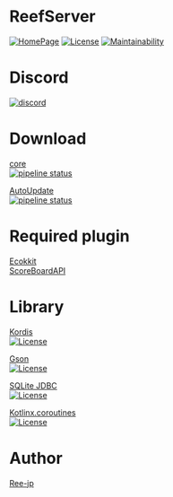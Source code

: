 # ReefServer
[![HomePage](https://img.shields.io/badge/Home-Page-lightgrey)](https://ree-jp-minecraft.github.io/ReefServer/)
[![License](https://img.shields.io/badge/License-MIT-yellow.svg)](LICENSE)
[![Maintainability](https://api.codeclimate.com/v1/badges/f3afa5c212220839a4d0/maintainability)](https://codeclimate.com/github/ReefNetwork/ReefServer/maintainability)

# Discord
[![discord](https://discordapp.com/api/guilds/638760361369010177/widget.png?style=banner2)]( https://discord.gg/M4A6cak)

# Download
[core](https://gitlab.com/Ree-jp/ReefSeichi/-/jobs/artifacts/dev/raw/build/libs/ReefSeichi-1.0-SNAPSHOT-all.jar?job=build_job_1)  
[![pipeline status](https://gitlab.com/Ree-jp/ReefServer/badges/dev/pipeline.svg)](https://gitlab.com/Ree-jp/ReefSeichi/-/commits/dev)

[AutoUpdate](https://gitlab.com/Ree-jp/ReefAutoUpdate/-/jobs/artifacts/master/raw/build/libs/ReefAutoUpdate-1.0-SNAPSHOT-all.jar?job=build_job_1)  
[![pipeline status](https://gitlab.com/Ree-jp/ReefAutoUpdate/badges/dev/pipeline.svg)](https://gitlab.com/Ree-jp/ReefAutoUpdate/-/commits/dev)

# Required plugin
[Ecokkit](https://github.com/bbo51dog/Ecokkit)  
[ScoreBoardAPI](https://github.com/Creeperface01/ScoreboardAPI)

# Library
[Kordis](https://github.com/Tea-Ayataka/Kordis)  
[![License](https://img.shields.io/badge/License-WTFPL-brightgreen.svg)](http://www.wtfpl.net/about/)

[Gson](https://github.com/google/gson)  
[![License](https://img.shields.io/badge/License-Apache%202.0-blue.svg)](https://opensource.org/licenses/Apache-2.0)

[SQLite JDBC](https://github.com/xerial/sqlite-jdbc)  
[![License](https://img.shields.io/badge/License-Apache%202.0-blue.svg)](https://opensource.org/licenses/Apache-2.0)

[Kotlinx.coroutines](https://github.com/Kotlin/kotlinx.coroutines)  
[![License](https://img.shields.io/badge/License-Apache%202.0-blue.svg)](https://opensource.org/licenses/Apache-2.0)

# Author
[Ree-jp](https://github.com/Ree-jp)